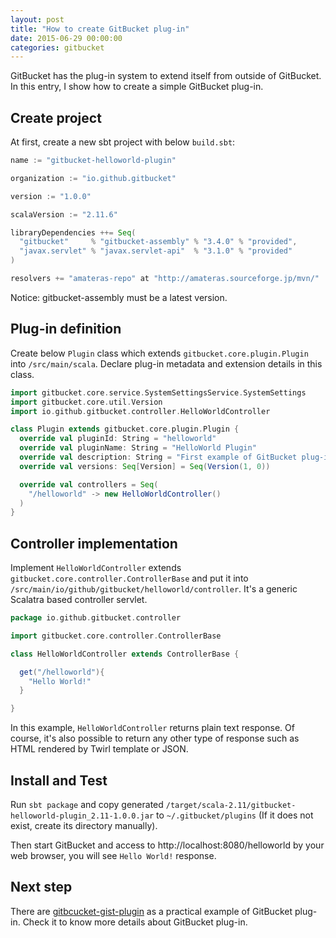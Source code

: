 ```yaml
---
layout: post
title: "How to create GitBucket plug-in"
date: 2015-06-29 00:00:00
categories: gitbucket
---
```


GitBucket has the plug-in system to extend itself from outside of GitBucket. In this entry, I show how to create a simple GitBucket plug-in.

## Create project

At first, create a new sbt project with below `build.sbt`:

~~~scala
name := "gitbucket-helloworld-plugin"

organization := "io.github.gitbucket"

version := "1.0.0"

scalaVersion := "2.11.6"

libraryDependencies ++= Seq(
  "gitbucket"     % "gitbucket-assembly" % "3.4.0" % "provided",
  "javax.servlet" % "javax.servlet-api"  % "3.1.0" % "provided"
)

resolvers += "amateras-repo" at "http://amateras.sourceforge.jp/mvn/"
~~~

Notice: gitbucket-assembly must be a latest version.

## Plug-in definition

Create below `Plugin` class which extends `gitbucket.core.plugin.Plugin` into `/src/main/scala`. Declare plug-in metadata and extension details in this class.

~~~scala
import gitbucket.core.service.SystemSettingsService.SystemSettings
import gitbucket.core.util.Version
import io.github.gitbucket.controller.HelloWorldController

class Plugin extends gitbucket.core.plugin.Plugin {
  override val pluginId: String = "helloworld"
  override val pluginName: String = "HelloWorld Plugin"
  override val description: String = "First example of GitBucket plug-in"
  override val versions: Seq[Version] = Seq(Version(1, 0))

  override val controllers = Seq(
    "/helloworld" -> new HelloWorldController()
  )
}
~~~

## Controller implementation

Implement `HelloWorldController` extends `gitbucket.core.controller.ControllerBase` and put it into `/src/main/io/github/gitbucket/helloworld/controller`. It's a generic Scalatra based controller servlet.

~~~scala
package io.github.gitbucket.controller

import gitbucket.core.controller.ControllerBase

class HelloWorldController extends ControllerBase {

  get("/helloworld"){
    "Hello World!"
  }

}
~~~

In this example, `HelloWorldController` returns plain text response. Of course, it's also possible to return any other type of response such as HTML rendered by Twirl template or JSON.

## Install and Test

Run `sbt package` and copy generated `/target/scala-2.11/gitbucket-helloworld-plugin_2.11-1.0.0.jar` to `~/.gitbucket/plugins` (If it does not exist, create its directory manually).

Then start GitBucket and access to http://localhost:8080/helloworld by your web browser, you will see `Hello World!` response.

## Next step

There are [gitbcucket-gist-plugin](https://github.com/gitbucket/gitbucket-gist-plugin) as a practical example of GitBucket plug-in. Check it to know more details about GitBucket plug-in.

